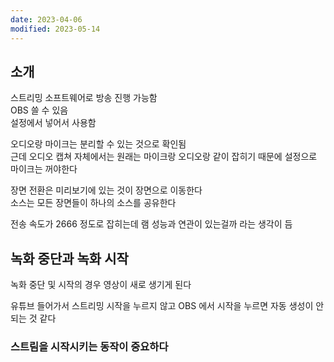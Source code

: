 ```yaml
---
date: 2023-04-06
modified: 2023-05-14
---
```


## 소개

스트리밍 소프트웨어로 방송 진행 가능함  
OBS 쓸 수 있음  
설정에서 넣어서 사용함

오디오랑 마이크는 분리할 수 있는 것으로 확인됨  
근데 오디오 캡쳐 자체에서는 원래는 마이크랑 오디오랑 같이 잡히기 때문에 설정으로 마이크는 꺼야한다

장면 전환은 미리보기에 있는 것이 장면으로 이동한다  
소스는 모든 장면들이 하나의 소스를 공유한다

전송 속도가 2666 정도로 잡히는데 램 성능과 연관이 있는걸까 라는 생각이 듬

## 녹화 중단과 녹화 시작

녹화 중단 및 시작의 경우 영상이 새로 생기게 된다

유튜브 들어가서 스트리밍 시작을 누르지 않고 OBS 에서 시작을 누르면 자동 생성이 안되는 것 같다

### 스트림을 시작시키는 동작이 중요하다
